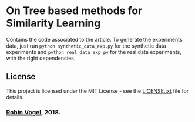 # On Tree based methods for Similarity Learning

Contains the code associated to the article. To generate the experiments data, just run 
`python synthetic_data_exp.py` for the synthetic data experiments and `python real_data_exp.py`
for the real data experiments, with the right dependencies.

## License

This project is licensed under the MIT License - see the [LICENSE.txt](LICENSE.txt) file for details.

### [Robin Vogel](https://perso.telecom-paristech.fr/rvogel/), 2018.
